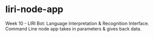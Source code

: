 # liri-node-app
Week 10 - LIRI Bot: Language Interpretation &amp; Recognition Interface. Command Line node app takes in parameters &amp; gives back data.
